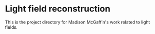 # Light field reconstruction

This is the project directory for Madison McGaffin's work related to light
fields.


